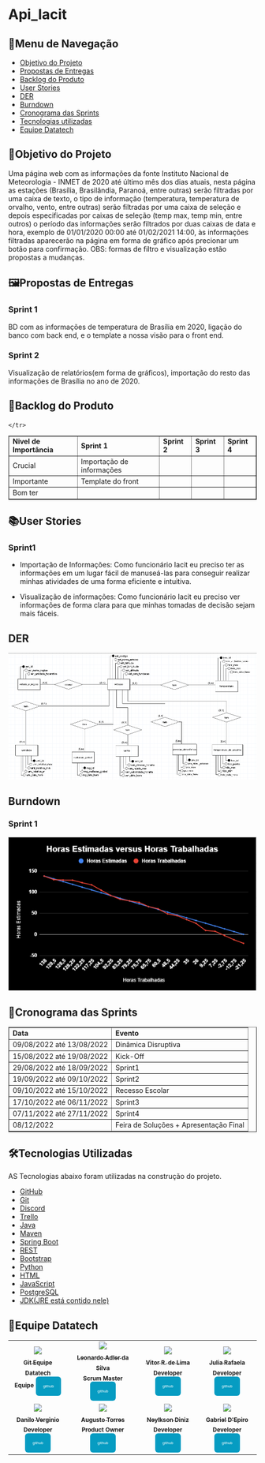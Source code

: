 # Api_Iacit

<h2>📜Menu de Navegação</h2>



- [Objetivo do Projeto](#objetivo-do-projeto)
- [Propostas de Entregas](#propostas-de-entregas)
- [Backlog do Produto](#backlog-do-produto)
- [User Stories](#user-stories)
- [DER](#der)
- [Burndown](#burndown)
- [Cronograma das Sprints](#cronograma-das-sprints)
- [Tecnologias utilizadas](#tecnologias-utilizadas)
- [Equipe Datatech](#equipe-datatech)


<h2>🎯Objetivo do Projeto</h2>
 Uma página web com as informações da fonte Instituto Nacional de Meteorologia - INMET de 2020 até último mês dos dias atuais, nesta página as estações (Brasília, Brasilândia, Paranoá, entre outras) serão filtradas por uma caixa de texto, o tipo de informação (temperatura, temperatura de orvalho, vento, entre outras) serão filtradas por uma caixa de seleção e depois especificadas por caixas de seleção (temp max, temp min, entre outros) o período das informações serão filtrados por duas caixas de data e hora, exemplo de 01/01/2020 00:00 até 01/02/2021 14:00, às informações filtradas aparecerão na página em forma de gráfico após precionar um botão para confirmação.
OBS: formas de filtro e visualização estão propostas a mudanças.
 
 
<h2>🖼Propostas de Entregas</h2>
 <h3>Sprint 1</h3>
 BD com as informações de temperatura de Brasília em 2020, ligação do banco com back end, e o template a nossa visão para o front end.
 
  <h3>Sprint 2</h3>
 Visualização de relatórios(em forma de gráficos), importação do resto das informações de Brasília no ano de 2020.
 
 
 <h2>📄Backlog do Produto</h2>

<table border="1">
    <tr>
        <td><b>Nivel de Importância</b></td>
        <td><b>Sprint 1</b></td>
        <td><b>Sprint 2</b></td>
        <td><b>Sprint 3<b></td>
        <td><b>Sprint 4<b></td>
    </tr>
    <tr>
        <td>Crucial</td>
        <td>Importação de informações</td>
        <td></td>
        <td></td>
        <td></td>
    </tr>
    <tr>
        <td>Importante</td>
        <td>Template do front</td>
        <td></td>
        <td></td>
        <td></td>
    </tr>
    <tr>
       <td>Bom ter</td>
       <td></td>
       <td></td>
       <td></td>
       <td></td>
       
    </tr>    
</table>


<h2>📚User Stories</h2>
<h3>Sprint1</h3>

* Importação de Informações: Como funcionário Iacit eu preciso ter as informações em um lugar fácil  de manuseá-las para conseguir realizar minhas atividades de uma forma eficiente e intuitiva.

* Visualização de informações: Como funcionário Iacit eu preciso ver informações de forma clara para que minhas tomadas de decisão sejam mais fáceis. 


<h2>DER</h2>
<p align="center">
<img src="https://github.com/DatatechOffice/Api_Iacit/blob/main/Banco/Imagens/Conceitual_Final.png">
</p>
 
 
 <h2>Burndown</h2>
<h3> Sprint 1 </h3>
<p align="center">
<img src="https://github.com/DatatechOffice/Api_Iacit/blob/main/Imagens/Burndown_1.png">
</p>
 
 
 <h2>📄Cronograma das Sprints</h2>
    <table border="1">
        <tr>
            <td><b>Data</b></td>
            <td><b>Evento</b></td>  
        </tr>
         <tr>
            <td>09/08/2022 até 13/08/2022</td>
            <td>Dinâmica Disruptiva</td>  
        </tr>
        <tr>
            <td>15/08/2022 até 19/08/2022</td>
            <td>Kick-Off</td>  
        </tr> 
        <tr>
            <td>29/08/2022 até 18/09/2022</td>
            <td>Sprint1 </td>  
        </tr>    
        <tr>
            <td>19/09/2022 até 09/10/2022</td>
            <td>Sprint2</td>  
        </tr>
         <tr>
            <td>09/10/2022 até 15/10/2022</td>
            <td>Recesso Escolar</td>  
        </tr>
        <tr>
            <td>17/10/2022 até 06/11/2022</td>
            <td>Sprint3</td>  
        </tr>   
        <tr>
            <td>07/11/2022 até 27/11/2022</td>
            <td>Sprint4</td>  
        </tr>
        <tr>
            <td>08/12/2022</td>
            <td>Feira de Soluções + Apresentação Final</td>  
        </tr> 
    </table>
    
    
<h2>🛠Tecnologias Utilizadas</h2>

AS Tecnologias abaixo foram utilizadas na construção do projeto.
- [GitHub](https://github.com/)
- [Git](https://github.com/)
- [Discord](https://discord.com/)
- [Trello](https://trello.com/pt-BR)
- [Java](https://www.java.com/pt-BR/)
- [Maven](https://maven.apache.org/)
- [Spring Boot](https://spring.io/projects/spring-boot/)
- [REST](https://www.redhat.com/pt-br/topics/api/what-is-a-rest-api)
- [Bootstrap](https://getbootstrap.com/)
- [Python](https://www.python.org/)
- [HTML](https://developer.mozilla.org/pt-BR/docs/Web/HTML)
- [JavaScript](https://www.javascript.com/)
- [PostgreSQL](https://www.microsoft.com/pt-br/sql-server/sql-server-downloads)
- [JDK(JRE está contido nele)](https://www.oracle.com/java/technologies/downloads/)


</table>
<h2>🎲Equipe Datatech</h2>
<table>
<tr>
<td align="center">
    
<a href="https://github.com/DatatechOffice">    
<img src="https://avatars.githubusercontent.com/u/100881194?v=4" width = "40%">            
<br />
<sub><b>Git Equipe Datatech</b></sub>
<br />
</a>
<sub><b>Equipe</b></sub>
<sub><b><a href="https://github.com/DatatechOffice"><button style="background: #069cc2; border-radius: 6px; padding: 15px; cursor: pointer; color: #fff; border: none; font-size: 8px;">github</button></a></b></sub> 

<td align="center">
    
<a href="https://github.com/LeoAdlerr">
<img src="https://avatars.githubusercontent.com/u/88751032?v=4" width = "40%">            
<br />
<sub><b>Leonardo Adler da Silva</b></sub>
<br />
</a>
<sub><b>Scrum Master</b></sub>
<sub><b><a href="https://github.com/LeoAdlerr"><button style="background: #069cc2; border-radius: 6px; padding: 15px; cursor: pointer; color: #fff; border: none; font-size: 8px;">github</button></a></b></sub> 
<td align="center">
    
<a href="https://github.com/VilRL">
<img src="https://avatars.githubusercontent.com/u/56142288?v=4" width = "40%"> 
<br />
<sub><b>Vitor R. de Lima</b></sub>
<br />
</a>
<sub><b>Developer</b></sub>
<sub><b><a href="https://github.com/VilRL"><button style="background: #069cc2; border-radius: 6px; padding: 15px; cursor: pointer; color: #fff; border: none; font-size: 8px;">github</button></a></b></sub> 
<br />
</td>
<td align="center">
    
<a href="https://github.com/jufaela">
 <img src="https://avatars.githubusercontent.com/u/79148564?v=4" width = "40%"> 
<br />
<sub><b>Julia Rafaela</b></sub>
<br />
</a>
<sub><b>Developer</b></sub>
<sub><b><a href="https://github.com/jufaela"><button style="background: #069cc2; border-radius: 6px; padding: 15px; cursor: pointer; color: #fff; border: none; font-size: 8px;">github</button></a></b></sub> 
<br />
</td>
</tr>
<tr>
<td align="center">
       
<a href="https://github.com/Daniloel">
<img src="https://avatars.githubusercontent.com/u/88066389?v=4" width = "40%"> 
<br />
<sub><b>Danilo Verginio</b></sub>
<br />
</a>
<sub><b>Developer</b></sub>
<sub><b><a href="https://github.com/Daniloel"><button style="background: #069cc2; border-radius: 6px; padding: 15px; cursor: pointer; color: #fff; border: none; font-size: 8px;">github</button></a></b></sub>
<br />
</td>
<td align="center">
    
<a href="https://github.com/MrZeroLeft">   
<img src="https://avatars.githubusercontent.com/u/77200265?v=4" width = "40%"> 
<br />
<sub><b>Augusto Torres</b></sub>
<br />
</a>
<sub><b>Product Owner</b></sub>
<sub><b><a href="https://github.com/MrZeroLeft"><button style="background: #069cc2; border-radius: 6px; padding: 15px; cursor: pointer; color: #fff; border: none; font-size: 8px;">github</button></a></b></sub>
<br />
</td>

<td align="center">
    
<a href="https://github.com/NeyDiniz">
<img src="https://avatars.githubusercontent.com/u/80933376?v=4" width = "40%"> 
<br />
<sub><b>Neylkson Diniz</b></sub>
<br /> 
</a>
<sub><b>Developer</b></sub>
<sub><b><a href="https://github.com/NeyDiniz"><button style="background: #069cc2; border-radius: 6px; padding: 15px; cursor: pointer; color: #fff; border: none; font-size: 8px;">github</button></a></b></sub>
<br />
</td>


<td align="center">
    
<a href="https://github.com/GabrielDepiro">
<img src="https://avatars.githubusercontent.com/u/90358435?v=4" width = "40%"> 
<br />
<sub><b>Gabriel D'Epiro</b></sub>
<br /> 
</a>
<sub><b>Developer</b></sub>
<sub><b><a href="https://github.com/GabrielDepiro"><button style="background: #069cc2; border-radius: 6px; padding: 15px; cursor: pointer; color: #fff; border: none; font-size: 8px;">github</button></a></b></sub>
<br />
</td>

</tr>
</table>
